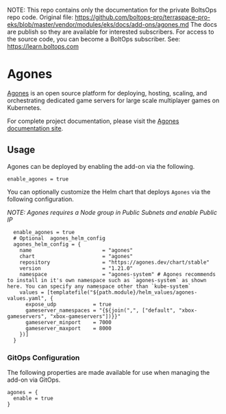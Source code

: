 <!-- note marker start -->
NOTE: This repo contains only the documentation for the private BoltsOps repo code.
Original file: https://github.com/boltops-pro/terraspace-pro-eks/blob/master/vendor/modules/eks/docs/add-ons/agones.md
The docs are publish so they are available for interested subscribers.
For access to the source code, you can become a BoltOps subscriber.
See: https://learn.boltops.com

<!-- note marker end -->

# Agones

[Agones](https://agones.dev/) is an open source platform for deploying, hosting, scaling, and orchestrating dedicated game servers for large scale multiplayer games on Kubernetes.

For complete project documentation, please visit the [Agones documentation site](https://agones.dev/site/docs/).

## Usage

Agones can be deployed by enabling the add-on via the following.

```hcl
enable_agones = true
```

You can optionally customize the Helm chart that deploys `Agones` via the following configuration.

*NOTE: Agones requires a Node group in Public Subnets and enable Public IP*

```hcl
  enable_agones = true
  # Optional  agones_helm_config
  agones_helm_config = {
    name                       = "agones"
    chart                      = "agones"
    repository                 = "https://agones.dev/chart/stable"
    version                    = "1.21.0"
    namespace                  = "agones-system" # Agones recommends to install in it's own namespace such as `agones-system` as shown here. You can specify any namespace other than `kube-system`
    values = [templatefile("${path.module}/helm_values/agones-values.yaml", {
      expose_udp            = true
      gameserver_namespaces = "{${join(",", ["default", "xbox-gameservers", "xbox-gameservers"])}}"
      gameserver_minport    = 7000
      gameserver_maxport    = 8000
    })]
  }
```

### GitOps Configuration

The following properties are made available for use when managing the add-on via GitOps.

```
agones = {
  enable = true
}
```
